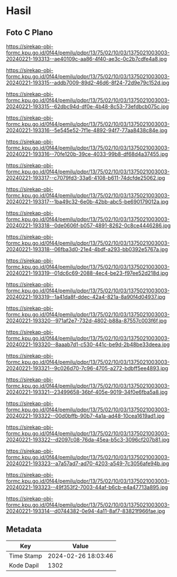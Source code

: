 # Hasil

## Foto C Plano

https://sirekap-obj-formc.kpu.go.id/0f44/pemilu/pdpr/13/75/02/10/03/1375021003003-20240221-193313--ae40109c-aa86-4f40-ae3c-0c2b7cdfe4a8.jpg

https://sirekap-obj-formc.kpu.go.id/0f44/pemilu/pdpr/13/75/02/10/03/1375021003003-20240221-193315--addb7009-89d2-46d6-8f24-72d9e79c152d.jpg

https://sirekap-obj-formc.kpu.go.id/0f44/pemilu/pdpr/13/75/02/10/03/1375021003003-20240221-193315--62dbc94d-df0e-4b48-8c53-73efdbcb075c.jpg

https://sirekap-obj-formc.kpu.go.id/0f44/pemilu/pdpr/13/75/02/10/03/1375021003003-20240221-193316--5e545e52-7f1e-4892-94f7-77aa8438c84e.jpg

https://sirekap-obj-formc.kpu.go.id/0f44/pemilu/pdpr/13/75/02/10/03/1375021003003-20240221-193316--70fe120b-39ce-4033-99b8-df68d4a37455.jpg

https://sirekap-obj-formc.kpu.go.id/0f44/pemilu/pdpr/13/75/02/10/03/1375021003003-20240221-193317--c7079fd3-33a6-4108-b611-74dcfde25062.jpg

https://sirekap-obj-formc.kpu.go.id/0f44/pemilu/pdpr/13/75/02/10/03/1375021003003-20240221-193317--1ba49c32-6e0b-42bb-abc5-be690179012a.jpg

https://sirekap-obj-formc.kpu.go.id/0f44/pemilu/pdpr/13/75/02/10/03/1375021003003-20240221-193318--0de0606f-b057-4891-8262-0c8ce4446286.jpg

https://sirekap-obj-formc.kpu.go.id/0f44/pemilu/pdpr/13/75/02/10/03/1375021003003-20240221-193318--06fba3d0-21e4-4bdf-a293-bb0392e5767a.jpg

https://sirekap-obj-formc.kpu.go.id/0f44/pemilu/pdpr/13/75/02/10/03/1375021003003-20240221-193319--01dc6c69-2088-4ec4-be23-f97ee52d218d.jpg

https://sirekap-obj-formc.kpu.go.id/0f44/pemilu/pdpr/13/75/02/10/03/1375021003003-20240221-193319--1a41da8f-ddec-42a4-821a-8a90f4d04937.jpg

https://sirekap-obj-formc.kpu.go.id/0f44/pemilu/pdpr/13/75/02/10/03/1375021003003-20240221-193320--971af2e7-732d-4802-b88a-87557c003f6f.jpg

https://sirekap-obj-formc.kpu.go.id/0f44/pemilu/pdpr/13/75/02/10/03/1375021003003-20240221-193320--8aaab7d1-c530-441c-be9d-2b48be33deea.jpg

https://sirekap-obj-formc.kpu.go.id/0f44/pemilu/pdpr/13/75/02/10/03/1375021003003-20240221-193321--9c026d70-7c96-4705-a272-bdbff5ee4893.jpg

https://sirekap-obj-formc.kpu.go.id/0f44/pemilu/pdpr/13/75/02/10/03/1375021003003-20240221-193321--23499658-36bf-405e-9019-34f0e6fba5a8.jpg

https://sirekap-obj-formc.kpu.go.id/0f44/pemilu/pdpr/13/75/02/10/03/1375021003003-20240221-193322--00d0bffb-90b7-4a1a-ad48-10cea1619ad1.jpg

https://sirekap-obj-formc.kpu.go.id/0f44/pemilu/pdpr/13/75/02/10/03/1375021003003-20240221-193322--d2097c08-76da-45ea-b5c3-3096cf207b81.jpg

https://sirekap-obj-formc.kpu.go.id/0f44/pemilu/pdpr/13/75/02/10/03/1375021003003-20240221-193323--a7a57ad7-ad70-4203-a549-7c3056afe94b.jpg

https://sirekap-obj-formc.kpu.go.id/0f44/pemilu/pdpr/13/75/02/10/03/1375021003003-20240221-193323--49f353f2-7003-44af-b6cb-e4a47713a895.jpg

https://sirekap-obj-formc.kpu.go.id/0f44/pemilu/pdpr/13/75/02/10/03/1375021003003-20240221-193314--d0744382-0e94-4a11-8af7-83821f966fae.jpg


## Metadata

| Key        | Value               |
| ---------- | ------------------- |
| Time Stamp | 2024-02-26 18:03:46 |
| Kode Dapil | 1302                |



